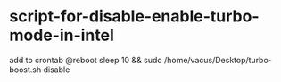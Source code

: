 # script-for-disable-enable-turbo-mode-in-intel

add to crontab 
@reboot sleep 10 && sudo /home/vacus/Desktop/turbo-boost.sh disable
